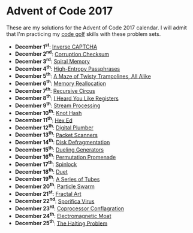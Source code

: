 # Advent of Code 2017
These are my solutions for the Advent of Code 2017 calendar.  I will
admit that I'm practicing my [code golf](https://en.wikipedia.org/wiki/Code_golf)
skills with these problem sets.

* __December 1<sup>st</sup>__: [Inverse CAPTCHA](December01/)
* __December 2<sup>nd</sup>__: [Corruption Checksum](December02/)
* __December 3<sup>rd</sup>__: [Spiral Memory](December03/)
* __December 4<sup>th</sup>__: [High-Entropy Passphrases](December04/)
* __December 5<sup>th</sup>__: [A Maze of Twisty Trampolines, All Alike](December05/)
* __December 6<sup>th</sup>__: [Memory Reallocation](December06/)
* __December 7<sup>th</sup>__: [Recursive Circus](December07/)
* __December 8<sup>th</sup>__: [I Heard You Like Registers](December08/)
* __December 9<sup>th</sup>__: [Stream Processing](December09/)
* __December 10<sup>th</sup>__: [Knot Hash](December10/)
* __December 11<sup>th</sup>__: [Hex Ed](December11/)
* __December 12<sup>th</sup>__: [Digital Plumber](December12/)
* __December 13<sup>th</sup>__: [Packet Scanners](December13/)
* __December 14<sup>th</sup>__: [Disk Defragmentation](December14/)
* __December 15<sup>th</sup>__: [Dueling Generators](December15/)
* __December 16<sup>th</sup>__: [Permutation Promenade](December16/)
* __December 17<sup>th</sup>__: [Spinlock](December17/)
* __December 18<sup>th</sup>__: [Duet](December18/)
* __December 19<sup>th</sup>__: [A Series of Tubes](December19/)
* __December 20<sup>th</sup>__: [Particle Swarm](December20/)
* __December 21<sup>st</sup>__: [Fractal Art](December21/)
* __December 22<sup>nd</sup>__: [Sporifica Virus](December22/)
* __December 23<sup>rd</sup>__: [Coprocessor Conflagration](December23/)
* __December 24<sup>th</sup>__: [Electromagnetic Moat](December24/)
* __December 25<sup>th</sup>__: [The Halting Problem](December25/)
